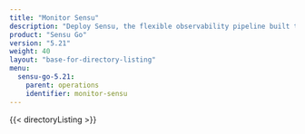 ```yaml
---
title: "Monitor Sensu"
description: "Deploy Sensu, the flexible observability pipeline built to reduce operator burden and meet the challenges of monitoring multi-cloud and ephemeral infrastructures. Install and deploy Sensu with our guided walkthroughs."
product: "Sensu Go"
version: "5.21"
weight: 40
layout: "base-for-directory-listing"
menu:
  sensu-go-5.21:
    parent: operations
    identifier: monitor-sensu
---
```


{{< directoryListing >}}
